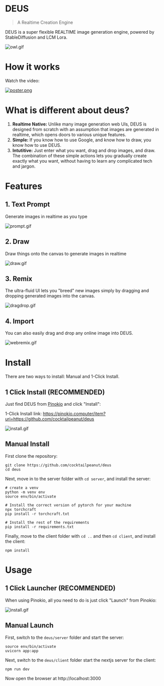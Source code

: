 # DEUS

> A Realtime Creation Engine

DEUS is a super flexible REALTIME image generation engine, powered by StableDiffusion and LCM Lora.

![owl.gif](owl.gif)


# How it works

Watch the video:

[![poster.png](poster.png)](https://www.youtube.com/watch?v=g8OiyHjlbbM)

# What is different about deus?

1. **Realtime Native:** Unlike many image generation web UIs, DEUS is designed from scratch with an assumption that images are generated in realtime, which opens doors to various unique features.
2. **Simple:** If you know how to use Google, and know how to draw, you know how to use DEUS.
3. **Intutitive:** Just enter what you want, drag and drop images, and draw. The combination of these simple actions lets you gradually create exactly what you want, without having to learn any complicated tech and jargon.

# Features

## 1. Text Prompt

Generate images in realtime as you type

![prompt.gif](prompt.gif)

## 2. Draw

Draw things onto the canvas to generate images in realtime

![draw.gif](draw.gif)

## 3. Remix

The ultra-fluid UI lets you "breed" new images simply by dragging and dropping generated images into the canvas.

![dragdrop.gif](dragdrop.gif)

## 4. Import

You can also easily drag and drop any online image into DEUS.

![webremix.gif](webremix.gif)

# Install

There are two ways to install: Manual and 1-Click Install.

## 1 Click Install (RECOMMENDED)

Just find DEUS from [Pinokio](https://pinokio.computer) and click "Install":

1-Click Install link: https://pinokio.computer/item?uri=https://github.com/cocktailpeanut/deus

![install.gif](install.gif)

## Manual Install

First clone the repository:

```
git clone https://github.com/cocktailpeanut/deus
cd deus
```

Next, move in to the server folder with `cd server`, and install the server:

```
# create a venv
python -m venv env
source env/bin/activate

# Install the correct version of pytorch for your machine
npx torchcraft
pip install -r torchcraft.txt

# Install the rest of the requirements
pip install -r requirements.txt
```

Finally, move to the client folder with `cd ..` and then `cd client`, and install the client:

```
npm install
```

# Usage

## 1 Click Launcher (RECOMMENDED)

When using Pinokio, all you need to do is just click "Launch" from Pinokio:

![install.gif](install.gif)

## Manual Launch

First, switch to the `deus/server` folder and start the server:

```
source env/bin/activate
uvicorn app:app
```

Next, switch to the `deus/client` folder start the nextjs server for the client:

```
npm run dev
```

Now open the browser at http://localhost:3000
